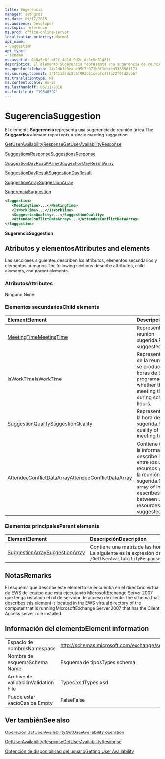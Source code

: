 ```yaml
---
title: Sugerencia
manager: sethgros
ms.date: 09/17/2015
ms.audience: Developer
ms.topic: reference
ms.prod: office-online-server
localization_priority: Normal
api_name:
- Suggestion
api_type:
- schema
ms.assetid: 040a5c8f-b62f-4d1d-9d2c-dc3c5e01481f
description: El elemento Sugerencia representa una sugerencia de reunión única.
ms.openlocfilehash: 24e2db1e0eabe35f7c971b0f1dbcbd333358f171
ms.sourcegitcommit: 34041125dc8c5f993b21cebfc4f8b72f0fd2cb6f
ms.translationtype: MT
ms.contentlocale: es-ES
ms.lasthandoff: 06/11/2018
ms.locfileid: "19840597"
---
```

# <a name="suggestion"></a><span data-ttu-id="4f36c-103">Sugerencia</span><span class="sxs-lookup"><span data-stu-id="4f36c-103">Suggestion</span></span>

<span data-ttu-id="4f36c-104">El elemento **Sugerencia** representa una sugerencia de reunión única.</span><span class="sxs-lookup"><span data-stu-id="4f36c-104">The **Suggestion** element represents a single meeting suggestion.</span></span> 
  
[<span data-ttu-id="4f36c-105">GetUserAvailabilityResponse</span><span class="sxs-lookup"><span data-stu-id="4f36c-105">GetUserAvailabilityResponse</span></span>](getuseravailabilityresponse.md)
  
[<span data-ttu-id="4f36c-106">SuggestionsResponse</span><span class="sxs-lookup"><span data-stu-id="4f36c-106">SuggestionsResponse</span></span>](suggestionsresponse.md)
  
[<span data-ttu-id="4f36c-107">SuggestionDayResultArray</span><span class="sxs-lookup"><span data-stu-id="4f36c-107">SuggestionDayResultArray</span></span>](suggestiondayresultarray.md)
  
[<span data-ttu-id="4f36c-108">SuggestionDayResult</span><span class="sxs-lookup"><span data-stu-id="4f36c-108">SuggestionDayResult</span></span>](suggestiondayresult.md)
  
[<span data-ttu-id="4f36c-109">SuggestionArray</span><span class="sxs-lookup"><span data-stu-id="4f36c-109">SuggestionArray</span></span>](suggestionarray.md)
  
[<span data-ttu-id="4f36c-110">Sugerencia</span><span class="sxs-lookup"><span data-stu-id="4f36c-110">Suggestion</span></span>](suggestion.md)
  
```xml
<Suggestion>
   <MeetingTime>...</MeetingTime>
   <IsWorkTime>...</IsWorkTime>
   <SuggestionQuality>...</SuggestionQuality>
   <AttendeeConflictDataArray>...</AttendeeConflictDataArray>
</Suggestion>
```

 <span data-ttu-id="4f36c-111">**Sugerencia**</span><span class="sxs-lookup"><span data-stu-id="4f36c-111">**Suggestion**</span></span>
## <a name="attributes-and-elements"></a><span data-ttu-id="4f36c-112">Atributos y elementos</span><span class="sxs-lookup"><span data-stu-id="4f36c-112">Attributes and elements</span></span>

<span data-ttu-id="4f36c-113">Las secciones siguientes describen los atributos, elementos secundarios y elementos primarios.</span><span class="sxs-lookup"><span data-stu-id="4f36c-113">The following sections describe attributes, child elements, and parent elements.</span></span>
  
### <a name="attributes"></a><span data-ttu-id="4f36c-114">Atributos</span><span class="sxs-lookup"><span data-stu-id="4f36c-114">Attributes</span></span>

<span data-ttu-id="4f36c-115">Ninguno.</span><span class="sxs-lookup"><span data-stu-id="4f36c-115">None.</span></span>
  
### <a name="child-elements"></a><span data-ttu-id="4f36c-116">Elementos secundarios</span><span class="sxs-lookup"><span data-stu-id="4f36c-116">Child elements</span></span>

|<span data-ttu-id="4f36c-117">**Element**</span><span class="sxs-lookup"><span data-stu-id="4f36c-117">**Element**</span></span>|<span data-ttu-id="4f36c-118">**Descripción**</span><span class="sxs-lookup"><span data-stu-id="4f36c-118">**Description**</span></span>|
|:-----|:-----|
|[<span data-ttu-id="4f36c-119">MeetingTime</span><span class="sxs-lookup"><span data-stu-id="4f36c-119">MeetingTime</span></span>](meetingtime.md) <br/> |<span data-ttu-id="4f36c-120">Representa una hora de reunión sugerida.</span><span class="sxs-lookup"><span data-stu-id="4f36c-120">Represents a suggested meeting time.</span></span>  <br/> |
|[<span data-ttu-id="4f36c-121">IsWorkTime</span><span class="sxs-lookup"><span data-stu-id="4f36c-121">IsWorkTime</span></span>](isworktime.md) <br/> |<span data-ttu-id="4f36c-122">Representa si el tiempo de la reunión sugerida se produce durante las horas de trabajo programadas.</span><span class="sxs-lookup"><span data-stu-id="4f36c-122">Represents whether the suggested meeting time occurs during scheduled work hours.</span></span>  <br/> |
|[<span data-ttu-id="4f36c-123">SuggestionQuality</span><span class="sxs-lookup"><span data-stu-id="4f36c-123">SuggestionQuality</span></span>](suggestionquality.md) <br/> |<span data-ttu-id="4f36c-124">Representa la calidad de la hora de la reunión sugerida.</span><span class="sxs-lookup"><span data-stu-id="4f36c-124">Represents the quality of the suggested meeting time.</span></span>  <br/> |
|[<span data-ttu-id="4f36c-125">AttendeeConflictDataArray</span><span class="sxs-lookup"><span data-stu-id="4f36c-125">AttendeeConflictDataArray</span></span>](attendeeconflictdataarray.md) <br/> |<span data-ttu-id="4f36c-126">Contiene una matriz de la información que describe los conflictos entre los usuarios y recursos y el tiempo de la reunión sugerida.</span><span class="sxs-lookup"><span data-stu-id="4f36c-126">Contains an array of information that describes conflicts between users and resources and the suggested meeting time.</span></span>  <br/> |
   
### <a name="parent-elements"></a><span data-ttu-id="4f36c-127">Elementos principales</span><span class="sxs-lookup"><span data-stu-id="4f36c-127">Parent elements</span></span>

|<span data-ttu-id="4f36c-128">**Element**</span><span class="sxs-lookup"><span data-stu-id="4f36c-128">**Element**</span></span>|<span data-ttu-id="4f36c-129">**Descripción**</span><span class="sxs-lookup"><span data-stu-id="4f36c-129">**Description**</span></span>|
|:-----|:-----|
|[<span data-ttu-id="4f36c-130">SuggestionArray</span><span class="sxs-lookup"><span data-stu-id="4f36c-130">SuggestionArray</span></span>](suggestionarray.md) <br/> |<span data-ttu-id="4f36c-131">Contiene una matriz de las horas de reunión sugerida.</span><span class="sxs-lookup"><span data-stu-id="4f36c-131">Contains an array of suggested meeting times.</span></span>  <br/> <span data-ttu-id="4f36c-132">La siguiente es la expresión de XPath para este elemento:</span><span class="sxs-lookup"><span data-stu-id="4f36c-132">The following is the XPath expression to this element:</span></span>  <br/>  `/GetUserAvailabilityResponse/SuggestionsResponse/SuggestionDayResultArray/SuggestionDayResult[i]/SuggestionArray` <br/> |
   
## <a name="remarks"></a><span data-ttu-id="4f36c-133">Notas</span><span class="sxs-lookup"><span data-stu-id="4f36c-133">Remarks</span></span>

<span data-ttu-id="4f36c-134">El esquema que describe este elemento se encuentra en el directorio virtual de EWS del equipo que está ejecutando MicrosoftExchange Server 2007 que tenga instalado el rol de servidor de acceso de cliente.</span><span class="sxs-lookup"><span data-stu-id="4f36c-134">The schema that describes this element is located in the EWS virtual directory of the computer that is running MicrosoftExchange Server 2007 that has the Client Access server role installed.</span></span>
  
## <a name="element-information"></a><span data-ttu-id="4f36c-135">Información del elemento</span><span class="sxs-lookup"><span data-stu-id="4f36c-135">Element information</span></span>

|||
|:-----|:-----|
|<span data-ttu-id="4f36c-136">Espacio de nombres</span><span class="sxs-lookup"><span data-stu-id="4f36c-136">Namespace</span></span>  <br/> |http://schemas.microsoft.com/exchange/services/2006/types  <br/> |
|<span data-ttu-id="4f36c-137">Nombre de esquema</span><span class="sxs-lookup"><span data-stu-id="4f36c-137">Schema Name</span></span>  <br/> |<span data-ttu-id="4f36c-138">Esquema de tipos</span><span class="sxs-lookup"><span data-stu-id="4f36c-138">Types schema</span></span>  <br/> |
|<span data-ttu-id="4f36c-139">Archivo de validación</span><span class="sxs-lookup"><span data-stu-id="4f36c-139">Validation File</span></span>  <br/> |<span data-ttu-id="4f36c-140">Types.xsd</span><span class="sxs-lookup"><span data-stu-id="4f36c-140">Types.xsd</span></span>  <br/> |
|<span data-ttu-id="4f36c-141">Puede estar vacío</span><span class="sxs-lookup"><span data-stu-id="4f36c-141">Can be Empty</span></span>  <br/> |<span data-ttu-id="4f36c-142">False</span><span class="sxs-lookup"><span data-stu-id="4f36c-142">False</span></span>  <br/> |
   
## <a name="see-also"></a><span data-ttu-id="4f36c-143">Ver también</span><span class="sxs-lookup"><span data-stu-id="4f36c-143">See also</span></span>



[<span data-ttu-id="4f36c-144">Operación GetUserAvailability</span><span class="sxs-lookup"><span data-stu-id="4f36c-144">GetUserAvailability operation</span></span>](getuseravailability-operation.md)
  
[<span data-ttu-id="4f36c-145">GetUserAvailabilityResponse</span><span class="sxs-lookup"><span data-stu-id="4f36c-145">GetUserAvailabilityResponse</span></span>](getuseravailabilityresponse.md)


[<span data-ttu-id="4f36c-146">Obtención de disponibilidad del usuario</span><span class="sxs-lookup"><span data-stu-id="4f36c-146">Getting User Availability</span></span>](http://msdn.microsoft.com/library/d4133fcb-9b0f-4e6b-aadf-a389da83516a%28Office.15%29.aspx)

